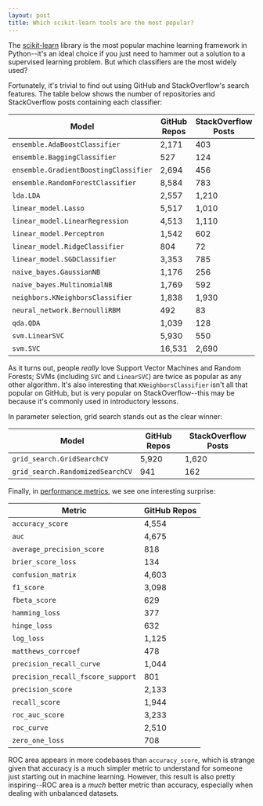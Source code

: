 ```yaml
---
layout: post
title: Which scikit-learn tools are the most popular?
---
```


The [scikit-learn](http://scikit-learn.org/stable/) library is the most popular
machine learning framework in Python--it's an ideal choice if you just need to
hammer out a solution to a supervised learning problem. But which classifiers
are the most widely used?

Fortunately, it's trivial to find out using GitHub and StackOverflow's search
features. The table below shows the number of repositories and StackOverflow
posts containing each classifier:


| Model | GitHub Repos | StackOverflow Posts |
| ----- | ------------ | ------------------- |
| `ensemble.AdaBoostClassifier` | 2,171 | 403 |
| `ensemble.BaggingClassifier` | 527 | 124 |
| `ensemble.GradientBoostingClassifier` | 2,694 | 456 |
| `ensemble.RandomForestClassifier` | 8,584 | 783 |
| `lda.LDA` | 2,557 | 1,210 |
| `linear_model.Lasso` | 5,517 | 1,010 |
| `linear_model.LinearRegression` | 4,513 | 1,110 |
| `linear_model.Perceptron` | 1,542 | 602 |
| `linear_model.RidgeClassifier` | 804 | 72 |
| `linear_model.SGDClassifier` | 3,353 | 785 |
| `naive_bayes.GaussianNB` | 1,176 | 256 |
| `naive_bayes.MultinomialNB` | 1,769 | 592 |
| `neighbors.KNeighborsClassifier` | 1,838 | 1,930 |
| `neural_network.BernoulliRBM` | 492 | 83 |
| `qda.QDA` | 1,039 | 128 |
| `svm.LinearSVC` | 5,930 | 550 |
| `svm.SVC` | 16,531 | 2,690 |


As it turns out, people _really_ love Support Vector Machines and Random
Forests; SVMs (including `SVC` and `LinearSVC`) are twice as popular as any
other algorithm. It's also interesting that `KNeighborsClassifier` isn't all that popular on
GitHub, but is very popular on StackOverflow--this may be because it's commonly
used in introductory lessons.

In parameter selection, grid search stands out as the clear winner:


| Model | GitHub Repos | StackOverflow Posts |
| ----- | ------------ | ------------------- |
| `grid_search.GridSearchCV` | 5,920 | 1,620 |
| `grid_search.RandomizedSearchCV` | 941 | 162 |


Finally, in [performance metrics](http://scikit-learn.org/stable/modules/classes.html#module-sklearn.metrics), we see one interesting surprise:


| Metric | GitHub Repos |
| ------ | ------------ |
| `accuracy_score` | 4,554 |
| `auc` | 4,675 |
| `average_precision_score` | 818 |
| `brier_score_loss` | 134 |
| `confusion_matrix` | 4,603 |
| `f1_score` | 3,098 |
| `fbeta_score` | 629 |
| `hamming_loss` | 377 |
| `hinge_loss` | 632 |
| `log_loss` | 1,125 |
| `matthews_corrcoef` | 478 |
| `precision_recall_curve` | 1,044 |
| `precision_recall_fscore_support` | 801 |
| `precision_score` | 2,133 |
| `recall_score` | 1,944 |
| `roc_auc_score` | 3,233 |
| `roc_curve` | 2,510 |
| `zero_one_loss` | 708 |


ROC area appears in more codebases than `accuracy_score`, which is strange
given that accuracy is a much simpler metric to understand for someone just
starting out in machine learning. However, this result is also pretty
inspiring--ROC area is a _much_ better metric than accuracy, especially when
dealing with unbalanced datasets.

